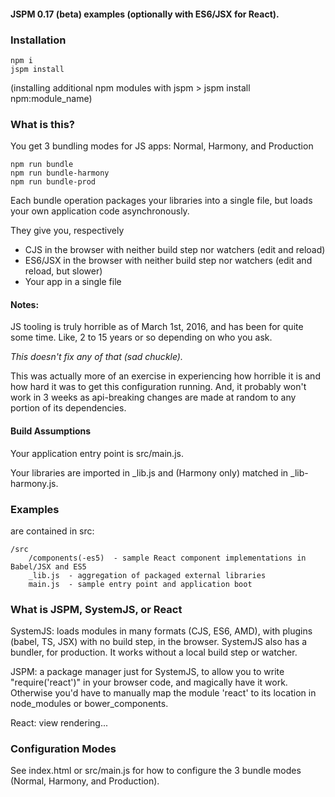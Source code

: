 #### JSPM 0.17 (beta) examples (optionally with ES6/JSX for React).

### Installation

    npm i
    jspm install

(installing additional npm modules with jspm > jspm install npm:module_name)

### What is this?

You get 3 bundling modes for JS apps: Normal, Harmony, and Production

````
npm run bundle
npm run bundle-harmony
npm run bundle-prod
````

Each bundle operation packages your libraries into a single file, but loads your own application code asynchronously.

They give you, respectively

* CJS in the browser with neither build step nor watchers (edit and reload)
* ES6/JSX in the browser with neither build step nor watchers (edit and reload, but slower)
* Your app in a single file

#### Notes:

JS tooling is truly horrible as of March 1st, 2016, and has been for quite some time. Like, 2 to 15 years or so depending on who you ask.

_This doesn't fix any of that (sad chuckle)._

This was actually more of an exercise in experiencing how horrible it is and how hard it was to get this configuration running.
And, it probably won't work in 3 weeks as api-breaking changes are made at random to any portion of its dependencies.

#### Build Assumptions

Your application entry point is src/main.js.

Your libraries are imported in _lib.js and (Harmony only) matched in _lib-harmony.js.

### Examples

are contained in src:

````
/src
    /components(-es5)  - sample React component implementations in Babel/JSX and ES5
    _lib.js  - aggregation of packaged external libraries
    main.js  - sample entry point and application boot
````

### What is JSPM, SystemJS, or React

SystemJS: loads modules in many formats (CJS, ES6, AMD), with plugins (babel, TS, JSX) with no build step, in the browser. SystemJS also has a bundler, for production.
It works without a local build step or watcher.

JSPM: a package manager just for SystemJS, to allow you to write "require('react')" in your browser code, and magically have it work. Otherwise you'd have to manually
map the module 'react' to its location in node_modules or bower_components.

React: view rendering...

### Configuration Modes

See index.html or src/main.js for how to configure the 3 bundle modes (Normal, Harmony, and Production).